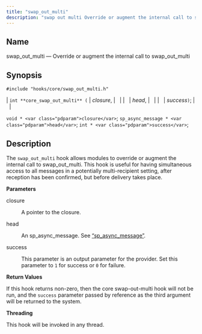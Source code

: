 ```yaml
---
title: "swap_out_multi"
description: "swap out multi Override or augment the internal call to swap out multi int core swap out multi closure head success void closure sp async message head int success The swap out multi hook allows modules to override or augment the internal call to swap out multi This hook is..."
---
```


<a name="hooks.core.swap_out_multi"></a> 
## Name

swap_out_multi — Override or augment the internal call to swap_out_multi

## Synopsis

`#include "hooks/core/swap_out_multi.h"`

| `int **core_swap_out_multi** (` | <var class="pdparam">closure</var>, |   |
|   | <var class="pdparam">head</var>, |   |
|   | <var class="pdparam">success</var>`)`; |   |

`void * <var class="pdparam">closure</var>`;
`sp_async_message * <var class="pdparam">head</var>`;
`int * <var class="pdparam">success</var>`;<a name="idp37099664"></a> 
## Description

The `swap_out_multi` hook allows modules to override or augment the internal call to swap_out_multi. This hook is useful for having simultaneous access to all messages in a potentially multi-recipient setting, after reception has been confirmed, but before delivery takes place.

**<a name="idp37101568"></a> Parameters**

<dl class="variablelist">

<dt>closure</dt>

<dd>

A pointer to the closure.

</dd>

<dt>head</dt>

<dd>

An sp_async_message. See [“sp_async_message”](/momentum/3/3-api/structs-sp-async-message).

</dd>

<dt>success</dt>

<dd>

This parameter is an output parameter for the provider. Set this parameter to `1` for success or `0` for failure.

</dd>

</dl>

**<a name="idp33689104"></a> Return Values**

If this hook returns non-zero, then the core swap-out-multi hook will not be run, and the `success` parameter passed by reference as the third argument will be returned to the system.

**<a name="idp33690608"></a> Threading**

This hook will be invoked in any thread.